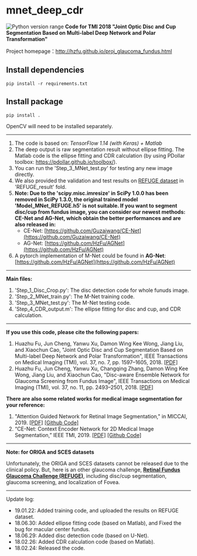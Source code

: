 mnet_deep_cdr
=============
![Python version range](https://img.shields.io/badge/python-2.7%E2%80%933.6+-blue.svg)
**Code for TMI 2018 "Joint Optic Disc and Cup Segmentation Based on Multi-label Deep Network and Polar Transformation"**

Project homepage：http://hzfu.github.io/proj_glaucoma_fundus.html

## Install dependencies

    pip install -r requirements.txt

## Install package

    pip install .

OpenCV will need to be installed separately.

---

1. The code is based on: *TensorFlow 1.14 (with Keras) + Matlab*
2. The deep output is raw segmentation result without ellipse fitting. The Matlab code is the ellipse fitting and CDR calculation (by using PDollar toolbox: https://pdollar.github.io/toolbox/).
3. You can run the 'Step\_3\_MNet\_test.py' for testing any new image directly.
4. We also provided the validation and test results on [REFUGE dataset](https://refuge.grand-challenge.org/home/) in 'REFUGE\_result' fold.
5. **Note: Due to the 'scipy.misc.imresize' in SciPy 1.0.0 has been removed in SciPy 1.3.0, the original trained model 'Model\_MNet\_REFUGE.h5' is not suitable. If you want to segment disc/cup from fundus image, you can consider our newest methods: CE-Net and AG-Net, which obtain the better performances and are also released in:**
	- CE-Net: [https://github.com/Guzaiwang/CE-Net](https://github.com/Guzaiwang/CE-Net) 
	- AG-Net: [https://github.com/HzFu/AGNet](https://github.com/HzFu/AGNet)
6. A pytorch implementation of M-Net could be found in **AG-Net**: [https://github.com/HzFu/AGNet](https://github.com/HzFu/AGNet)


---

**Main files:**

1. 'Step\_1\_Disc\_Crop.py': The disc detection code for whole funuds image.
2. 'Step\_2\_MNet\_train.py': The M-Net training code.
3. 'Step\_3\_MNet\_test.py': The M-Net testing code.
4. 'Step\_4\_CDR\_output.m': The ellipse fitting for disc and cup, and CDR calculation.

---

**If you use this code, please cite the following papers:**

1. Huazhu Fu, Jun Cheng, Yanwu Xu, Damon Wing Kee Wong, Jiang Liu, and Xiaochun Cao, "Joint Optic Disc and Cup Segmentation Based on Multi-label Deep Network and Polar Transformation", IEEE Transactions on Medical Imaging (TMI), vol. 37, no. 7, pp. 1597–1605, 2018. [[PDF]](https://arxiv.org/abs/1801.00926)  
2. Huazhu Fu, Jun Cheng, Yanwu Xu, Changqing Zhang, Damon Wing Kee Wong, Jiang Liu, and Xiaochun Cao, "Disc-aware Ensemble Network for Glaucoma Screening from Fundus Image", IEEE Transactions on Medical Imaging (TMI), vol. 37, no. 11, pp. 2493–2501, 2018. [[PDF]](http://arxiv.org/abs/1805.07549)


**There are also some related works for medical image segmentation for your reference:**

1. "Attention Guided Network for Retinal Image Segmentation," in MICCAI, 2019. [[PDF]](http://arxiv.org/abs/1907.12930) [[Github Code]](https://github.com/Guzaiwang/CE-Net)
2. “CE-Net: Context Encoder Network for 2D Medical Image Segmentation,” IEEE TMI, 2019. [[PDF]](https://arxiv.org/abs/1903.02740) [[Github Code]](https://github.com/HzFu/AGNet)

---

**Note: for ORIGA and SCES datasets**

Unfortunately, the ORIGA and SCES datasets cannot be released due to the clinical policy.
But, here is an other glaucoma challenge, [**Retinal Fundus Glaucoma Challenge (REFUGE)**](https://refuge.grand-challenge.org/home/), including disc/cup segmentation, glaucoma screening, and localization of Fovea. 

---

Update log:

- 19.01.22: Added training code, and uploaded the results on REFUGE dataset.
- 18.06.30: Added ellipse fitting code (based on Matlab), and Fixed the bug for macular center fundus.
- 18.06.29: Added disc detection code (based on U-Net).
- 18.02.26: Added CDR calculation code (based on Matlab).
- 18.02.24: Released the code.
